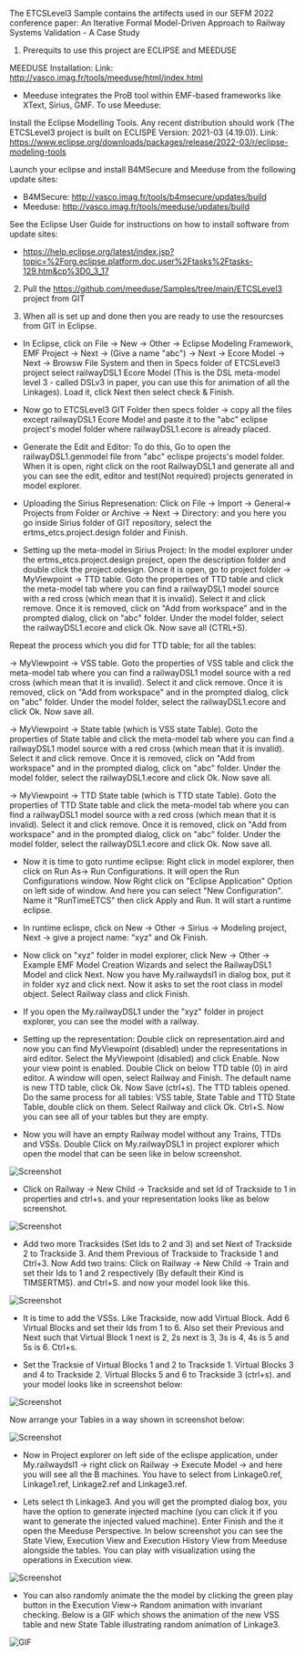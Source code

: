 The ETCSLevel3 Sample contains the artifects used in our SEFM 2022 conference paper: An Iterative Formal Model-Driven Approach to Railway Systems Validation - A Case Study

1. Prerequits to use this project are ECLIPSE and MEEDUSE

MEEDUSE Installation: Link: http://vasco.imag.fr/tools/meeduse/html/index.html

- Meeduse integrates the ProB tool within EMF-based frameworks like XText, Sirius, GMF. To use Meeduse:

Install the Eclipse Modelling Tools. Any recent distribution should work (The ETCSLevel3 project is built on ECLISPE Version: 2021-03 (4.19.0)). Link: https://www.eclipse.org/downloads/packages/release/2022-03/r/eclipse-modeling-tools


Launch your eclipse and install B4MSecure and Meeduse from the following update sites:
- B4MSecure: http://vasco.imag.fr/tools/b4msecure/updates/build
- Meeduse: http://vasco.imag.fr/tools/meeduse/updates/build

See the Eclipse User Guide for instructions on how to install software from update sites:
- https://help.eclipse.org/latest/index.jsp?topic=%2Forg.eclipse.platform.doc.user%2Ftasks%2Ftasks-129.htm&cp%3D0_3_17

2. Pull the https://github.com/meeduse/Samples/tree/main/ETCSLevel3 project from GIT

3. When all is set up and done then you are ready to use the resourcses from GIT in Eclipse.

- In Eclipse, click on File -> New -> Other -> Eclipse Modeling Framework, EMF Project -> Next -> (Give a name "abc") -> Next -> Ecore Model -> Next -> Browsw File System and then in Specs folder of ETCSLevel3 project  select railwayDSL1 Ecore Model (This is the DSL meta-model level 3 - called DSLv3 in paper, you can use this for animation of all the Linkages). Load it, click Next then select check & Finish.

- Now go to ETCSLevel3 GIT Folder then specs folder ->  copy all the files except railwayDSL1 Ecore Model and paste it to the "abc" eclipse project's model folder where railwayDSL1.ecore is already placed. 

- Generate the Edit and Editor: To do this, Go to  open the railwayDSL1.genmodel file from "abc" eclispe projects's model folder. When it is open, right click on the root RailwayDSL1 and generate all and you can see the edit, editor and test(Not required) projects generated in model explorer. 

- Uploading the Sirius Represenation: Click on File -> Import -> General-> Projects from Folder or Archive -> Next -> Directory: and you here you go inside Sirius folder of GIT repository, select the ertms_etcs.project.design folder and Finish. 

- Setting up the meta-model in Sirius Project: In the model explorer under the ertms_etcs.project.design project, open the description folder and double click the project.odesign. Once it is open, go to project folder -> MyViewpoint -> TTD table. Goto the properties of TTD table and click the meta-model tab where you can find a railwayDSL1 model source with a red cross (which mean  that it is invalid). Select it and click remove. Once it is removed, click on "Add from workspace" and in the prompted dialog, click on "abc" folder. Under the model folder, select the railwayDSL1.ecore and click Ok. Now save all (CTRL+S). 

Repeat the process which you did for TTD table; for all the tables:

-> MyViewpoint -> VSS table. Goto the properties of VSS table and click the meta-model tab where you can find a railwayDSL1 model source with a red cross (which mean  that it is invalid). Select it and click remove. Once it is removed, click on "Add from workspace" and in the prompted dialog, click on "abc" folder. Under the model folder, select the railwayDSL1.ecore and click Ok. Now save all.

-> MyViewpoint -> State table (which is VSS state Table). Goto the properties of State table and click the meta-model tab where you can find a railwayDSL1 model source with a red cross (which mean  that it is invalid). Select it and click remove. Once it is removed, click on "Add from workspace" and in the prompted dialog, click on "abc" folder. Under the model folder, select the railwayDSL1.ecore and click Ok. Now save all.

-> MyViewpoint -> TTD State table (which is TTD state Table). Goto the properties of TTD State table and click the meta-model tab where you can find a railwayDSL1 model source with a red cross (which mean  that it is invalid). Select it and click remove. Once it is removed, click on "Add from workspace" and in the prompted dialog, click on "abc" folder. Under the model folder, select the railwayDSL1.ecore and click Ok. Now save all.

- Now it is time to goto runtime eclipse: Right click in model explorer, then click on Run As-> Run Configurations. It will open the Run Configurations window. Now Right click on "Eclipse Application" Option on left side of window. And here you can select "New Configuration". Name it "RunTimeETCS" then click Apply and Run.
It will start a runtime eclipse. 

- In runtime eclispe, click on New -> Other -> Sirius -> Modeling project, Next -> give a project name: "xyz" and Ok Finish. 

- Now click on "xyz" folder in model explorer, click New -> Other -> Example EMF Model Creation Wizards and select the RailwayDSL1 Model and click Next.  Now you have My.railwaydsl1 in dialog box, put it in folder xyz and click next. Now it asks to set the root class in model object. Select Railway class and click Finish. 

- If you open the My.railwayDSL1 under the "xyz" folder in project explorer, you can see the model with a railway. 



- Setting up the representation: Double click on representation.aird and now you can find MyViewpoint (disabled) under the representations in aird editor. Select the MyViewpoint (disabled) and click Enable. Now your view point is enabled. Double Click on below TTD table (0) in aird editor. A window will open, select Railway and Finish. The default name is new TTD table, click Ok. Now Save (ctrl+s). The TTD tableis opened. Do the same process for all tables: VSS table, State Table and TTD State Table, double click on them. Select Railway and click Ok. Ctrl+S. Now you can see all of your tables but they are empty. 

- Now you will have an empty Railway model without any Trains, TTDs and VSSs. Double Click on My.railwayDSL1 in project explorer which open the model that can be seen like in below screenshot.

![Screenshot](./Images/screenShot1.png)

- Click on Railway -> New Child -> Trackside and set Id of Trackside to 1 in properties and ctrl+s. and your representation looks like as below screenshot.

![Screenshot](./Images/screenShot2.png)

- Add two more Tracksides (Set Ids to 2 and 3) and set Next of Trackside 2 to Trackside 3. And them Previous of Trackside to Trackside 1 and Ctrl+3. Now Add two trains: Click on Railway -> New Child -> Train and set their Ids to 1 and 2 respectively (By default their Kind is TIMSERTMS). and Ctrl+S. and now your model look like this.

![Screenshot](./Images/screenShot3.png)

- It is time to add the VSSs. Like Trackside, now add Virtual Block. Add 6 Virtual Blocks and set their Ids from 1 to 6. Also set their Previous and Next such that Virtual Block 1 next is 2, 2s next is 3, 3s is 4, 4s is 5 and 5s is 6. Ctrl+s.

-  Set the Tracksie of Virtual Blocks 1 and 2 to Trackside 1. Virtual Blocks 3 and 4 to Trackside 2. Virtual Blocks 5 and 6 to Trackside 3 (ctrl+s). and your model looks like in screenshot below:

![Screenshot](./Images/screenShot4.png)

Now arrange your Tables in a way shown in screenshot below:

![Screenshot](./Images/screenShot5.png)

 

- Now in Project explorer on left side of the eclispe application, under My.railwaydsl1 -> right click on Railway -> Execute Model -> and here you will see all the B machines. You have to select from Linkage0.ref, Linkage1.ref, Linkage2.ref and Linkage3.ref.

- Lets select th Linkage3. And you will get the prompted dialog box, you have the option to generate injected machine (you can click it if you want to generate the injected valued machine). Enter Finish and the it open the Meeduse Perspective. In below screenshot you can see the State View, Execution View and Execution History View from Meeduse alongside the tables. You can play with visualization using the operations in Execution view. 

![Screenshot](./Images/screenShot6.png)


 - You can also randomly animate the the model by clicking the green play button in the Execution View-> Random animation with invariant checking. Below is a GIF which shows the animation of the new VSS table and new State Table illustrating random animation of Linkage3. 

![GIF](./Images/GIF.gif)


